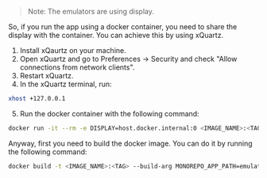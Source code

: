 >Note: The emulators are using display.

So, if you run the app using a docker container, you need to share the display with the container.
You can achieve this by using xQuartz.

1. Install xQaurtz on your machine.
2. Open xQuartz and go to Preferences -> Security and check "Allow connections from network clients".
3. Restart xQuartz.
4. In the xQuartz terminal, run:
```bash
xhost +127.0.0.1
```
5. Run the docker container with the following command:
```bash
docker run -it --rm -e DISPLAY=host.docker.internal:0 <IMAGE_NAME>:<TAG>
```

Anyway, first you need to build the docker image. You can do it by running the following command:

```bash
docker build -t <IMAGE_NAME>:<TAG> --build-arg MONOREPO_APP_PATH=emulators/<APP_NAME> .
```
